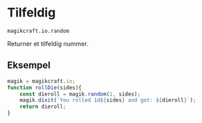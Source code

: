 
# Tilfeldig

`magikcraft.io.random`

Returner et tilfeldig nummer.

## Eksempel

```javascript
magik = magikcraft.io;
function rollDie(sides){
    const dieroll = magik.random(1, sides);
    magik.dixit(`You rolled 1d${sides} and got: ${dieroll}`);
    return dieroll;
}
```